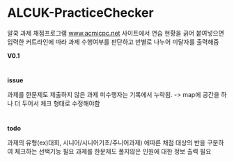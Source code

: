 # ALCUK-PracticeChecker
알쿡 과제 채점프로그램
www.acmicpc.net 사이트에서 연습 현황을 긁어 붙여넣으면 입력한 커트라인에 따라 과제 수행여부를 판단하고 반별로 나누어 미달자를 출력해줌

<strong>V0.1 </strong>
<h1></h1>
<p><b>issue</b></p>
과제를 한문제도 제출하지 않은 과제 미수행자는 기록에서 누락됨. -> map에 공간을 하나 더 두어서 체크 형태로 수정해야함
<h1></h1>  
<p><b>todo</b></p>
과제의 유형(ex)대회, 시니어/시니어기초/주니어과제) 에따른 채점 대상의 반을 구분하여 체크하는 선택기능 필요
과제를 한문제도 풀지않은 인원에 대한 정보 출력 필요

